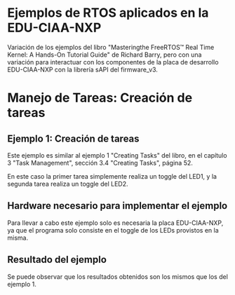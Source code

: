 # Ejemplos de RTOS aplicados en la EDU-CIAA-NXP
Variación de los ejemplos del libro "Masteringthe FreeRTOS™ Real Time Kernel: A Hands-On Tutorial Guide" de Richard Barry, pero con una variación para interactuar con los componentes de la placa de desarrollo EDU-CIAA-NXP con la librería sAPI del firmware_v3.

# Manejo de Tareas: Creación de tareas
## Ejemplo 1: Creación de tareas
Este ejemplo es similar al ejemplo 1 "Creating Tasks" del libro, en el capítulo 3 "Task Management", sección 3.4 "Creating Tasks", página 52.

En este caso la primer tarea simplemente realiza un toggle del LED1, y la segunda tarea realiza un toggle del LED2.

## Hardware necesario para implementar el ejemplo
Para llevar a cabo este ejemplo solo es necesaria la placa EDU-CIAA-NXP, ya que el programa solo consiste en el toggle de los LEDs provistos en la misma.

## Resultado del ejemplo
Se puede observar que los resultados obtenidos son los mismos que los del ejemplo 1.